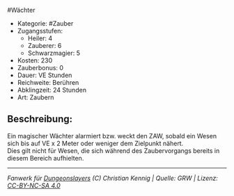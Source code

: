 #Wächter  
- Kategorie: #Zauber  
- Zugangsstufen:  
  - Heiler: 4  
  - Zauberer: 6  
  - Schwarzmagier: 5  
- Kosten: 230  
- Zauberbonus: 0  
- Dauer: VE Stunden  
- Reichweite: Berühren  
- Abklingzeit: 24 Stunden  
- Art: Zaubern     

## Beschreibung:
Ein magischer Wächter alarmiert bzw. weckt den ZAW, sobald ein Wesen sich bis auf VE x 2 Meter oder weniger dem Zielpunkt nähert.<br>Dies gilt nicht für Wesen, die sich während des Zaubervorgangs bereits in diesem Bereich aufhielten.


___
*Fanwerk für [Dungeonslayers](https://www.dungeonslayers.net/) (C) Christian Kennig | Quelle: GRW | Lizenz: [CC-BY-NC-SA 4.0](https://creativecommons.org/licenses/by-nc-sa/4.0/deed.de)*